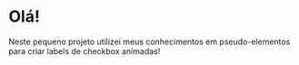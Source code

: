 # Olá!

Neste pequeno projeto utilizei meus conhecimentos em pseudo-elementos para criar labels de checkbox animadas!
